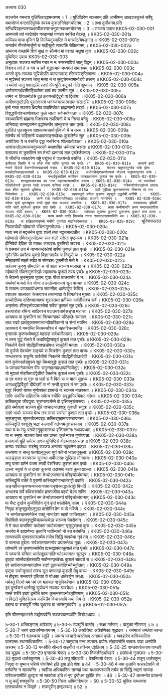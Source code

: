 अध्यायः 030

सञ्जयेन गमनाय युधिष्ठिराद्यामन्त्रणम् ॥ 1 ॥ युधिष्ठिरेण सञ्जयम् प्रति आभीष्मम् आखञ्जकुब्जं सर्वेषु यथायोग्यं वन्दनादिपूर्वकं स्वस्य कुशलनिवेदनचोदनम् ॥ 2 ॥ तथा दुर्योधनम् प्रति सन्धिविग्रहान्यतरपक्षस्वीकरणाभ्यनुज्ञानकथनचोदनम् ॥ 3 ॥
सञ्जय उवाच 	KK05-02-030-001  
आमन्त्रये त्वां नरदेवदेव गच्छाम्यहं पाण्डव स्वस्ति तेऽस्तु ।	KK05-02-030-001a  
कच्चिन्न वाचा वृजिनं हि किञ्चिदुच्चारितं मे मनसोऽभिषङ्गात् ॥	KK05-02-030-001c  
जनार्दनं भीमसेनार्जुनौ च माद्रीसुतौ सात्यकिं चेकितानम् ।	KK05-02-030-002a  
आमन्त्र्य गच्छामि शिवं सुखं वः सौम्येन मां पश्यत चक्षुषा नृपाः ॥	KK05-02-030-002c  
युधिष्ठिर उवाच 	KK05-02-030-003  
अनुज्ञातः सञ्जय स्वस्ति गच्छ न नः स्मरस्यप्रियं जातु विद्वन् ।	KK05-02-030-003a  
विद्मश्च त्वां ते च वयं च सर्वे शुद्धात्मानं मध्यगतं सभास्थम् ॥	KK05-02-030-003c  
आप्तो दूतः सञ्जय सुप्रियोऽसि कल्याणवाक् शीलवांस्तृप्तिमांश्च ।	KK05-02-030-004a  
न मुह्येस्त्वं सञ्जय जातु मत्या न च क्रुद्ध्येरुच्यमानोऽपि तत्त्वम् ॥	KK05-02-030-004c  
न मर्मगां जातु वक्ताऽसि रूक्षां नोपश्रुतिं कटुकां नोति शुष्काम् ।	KK05-02-030-005a  
धर्मारामामर्थवतीमहिंस्रामेतां वाचं तव जानीम सूत ॥	KK05-02-030-005c  
त्वमेव नः प्रियतमोऽसि दूत इहागच्छेद्विदुरो वा द्वितीयः ।	KK05-02-030-006a  
अभीक्ष्णदृष्टोऽसि पुरातनस्त्वं धनञ्जयस्यात्मसमः सखाऽसि ॥	KK05-02-030-006c  
इतो गत्वा सञ्जय क्षिप्रमेव उपातिष्ठेथा ब्राह्मणान्ये तदर्हाः ।	KK05-02-030-007a  
विशुद्धवीर्याश्चरणोपपन्नाः कुले जाताः सर्वधर्मापपन्नाः ॥	KK05-02-030-007c  
स्वाध्यायिनो ब्राह्मणा भिक्षवश्च तपस्विनो ये च नित्या वनेषु ।	KK05-02-030-008a  
अभिवाद्य तान्मद्वचनेन वृद्धांस्तथैव तान्कुशलं तात पृच्छेः ॥	KK05-02-030-008c  
पुरोहितं धृतराष्ट्रस्य राज्ञस्तथाचार्यानृत्विजो ये च तस्य ।	KK05-02-030-009a  
तांश्चैव त्वं सहितान्वै यथावत्सङ्गच्छेथाः कुशलेनैव सूत ॥	KK05-02-030-009c  
अश्रोत्रिया ये च वसन्ति वृद्धा मनस्विनः शीलबलोपपन्नाः ।	KK05-02-030-010a  
आशंसन्तोऽस्माकमनुस्मरन्तो यथाशक्ति धर्ममात्रां चरन्तः ॥	KK05-02-030-010c  
श्लाघस्व मां कुशलिनं स्म तेभ्यो ह्यनामयं तात पृच्छेर्जघन्यम् ।	KK05-02-030-011a  
ये जीवन्ति व्यवहारेण राष्ट्रे पशूंश्च ये पालयन्तो वसन्ति ।	KK05-02-030-011c  
`कृषीवला बिभ्रति ये च लोकं तेषां सर्वेषां कुशलं स्म पृच्छेः ॥'	KK05-02-030-011e  
आचार्य इष्टो नयगो विधेयो वेदानभीप्सन्ब्रह्मचर्यं चचार ।	KK05-02-030-012a  
योऽस्त्रं चतुष्पात्पुनरेव चक्रे द्रोणः प्रसन्नोऽभिवाद्यस्त्वयासौ ॥	KK05-02-030-012c  
अधीतविद्यश्चरणोपपन्नो योऽस्त्रं चतुष्पात्पुनरेव चक्रे ।	KK05-02-030-013a  
गन्धर्वपुत्रप्रतिमं तरस्विनं तमश्वत्थामानं कुशलं स्म पृच्छेः ॥	KK05-02-030-013c  
शारद्वतस्यावसथं स्म गत्वा महारथस्यात्मविदां वरस्य ।	KK05-02-030-014a  
त्वं मामभीक्ष्णं परिकीर्तयन्वै कृपस्य पादौ सञ्जय पाणिना स्पृशेः ॥	KK05-02-030-014c  
यस्मिन्शौर्यमानृशंस्यं तपश्च प्रज्ञा शीलं श्रुतरूपे धृतिश्च ।	KK05-02-030-015a  
पादौ गृहीत्वा कुरुसत्तमस्य भीष्मस्य मां तत्र निवेदयेथाः ॥	KK05-02-030-015c  
प्रज्ञाचक्षुर्यः प्रणेता कुरूणां बहुश्रुतो वृद्धसेवी मनीषी ।	KK05-02-030-016a  
तस्मै राज्ञे स्थविरायाभिवाद्य आचक्षीथाः सञ्जय मामरोगम् ॥	KK05-02-030-016c  
ज्येष्ठः पुत्रो धृतराष्ट्रस्य मन्दो मूर्खः शठः सञ्जय पापशीलः ।	KK05-02-030-017a  
यस्यापवादः पृथिवीं याति सर्वां सुयोधनं कुशलं तात पृच्छेः ॥	KK05-02-030-017c  
भ्राता कनीयानपि तस्य मन्दस्तथाशीलः सञ्जय सोपि शश्वत् ।	KK05-02-030-018a  
महेष्वासः शूरतमः कुरूणां दुःशासनः कुशलं तात वाच्यः ॥	KK05-02-030-018c  
यस्य कामो वर्तते नित्यमेव नान्यः शमाद्भारतानामिति स्म ।	KK05-02-030-019a  
स बाह्लिकानामृषभो मनीषी पुनर्यथा माऽभिवदेत्प्रसन्नः ॥	KK05-02-030-019c  
`भूरिश्रवास्तात निपातयोधी महेष्वासो रथिनामुत्तमोऽग्र्यः ।	KK05-02-030-020a  
गत्वा स्म तं मद्वचनेन ब्रूयाः शल्यं तथा मद्वचनात्प्रतीतः ॥	KK05-02-030-020c  
महेष्वासो रथिनामुत्तमोऽग्र्यः समः शलो रक्षिता पृष्ठमस्य ।	KK05-02-030-021a  
ह्रीनिषेवो देविता यो मताक्षः सत्यव्रतः पुरुमित्रो जयश्च ।	KK05-02-030-021c  
ये प्रस्थानं तत्र मे नाभ्यनन्दंस्तेषां सर्वेषां कुशलं तात पृच्छेः ॥'	KK05-02-030-021e  
गुणैरनेकैः प्रवरैश्च युक्तो विज्ञानवान्नैव च निष्ठुरो यः ।	KK05-02-030-022a  
स्नेहादमर्षं सहते सदैव स सोमदत्तः पूजनीयो मतो मे ॥	KK05-02-030-022c  
अर्हत्तमः कुरुषु सौमदत्तिः स नो भ्राता सञ्जय मत्सखा च ।	KK05-02-030-023a  
महेष्वासो रथिनामुत्तमोऽर्हः सहामात्यः कुशलं तस्य पृच्छेः ॥	KK05-02-030-023c  
ये चैवान्ये कुरुमुख्या युवानः पुत्राः पौत्रा भ्रातरश्चैव ये नः ।	KK05-02-030-024a  
यंयमेषां मन्यसे येन योग्यं तत्तत्प्रोच्यानामयं सूत वाच्याः ॥	KK05-02-030-024c  
ये राजानः पाण्डवायोधनाय समानीता धार्तराष्ट्रेण केचित् ।	KK05-02-030-025a  
वशातयः साल्वकाः केकयाश्च तथाम्बष्ठा ये त्रिगर्ताश्च मुख्याः ॥	KK05-02-030-025c  
प्राच्योदीच्या दाक्षिण्यात्याश्च शूरास्तथा प्रतीच्याः पार्वतीयाश्च सर्वे ।	KK05-02-030-026a  
अनृशंसाः शीलवृत्तोपपन्नास्तेषां सर्वेषां कुशलं सूत पृच्छेः ॥	KK05-02-030-026c  
हस्त्यारोहा रथिनः सादिनश्च पदातयश्चार्यसङ्घा महान्तः ।	KK05-02-030-027a  
आख्याय मां कुशलिनं स्म नित्यमनामयं परिपृच्छेः समग्रान् ॥	KK05-02-030-027c  
तथा राज्ञो ह्यर्थयुक्तानमात्यान्दौवारिकान्ये च सेनां नयन्ति ।	KK05-02-030-028a  
आयव्ययं ये गमयन्ति नित्यमर्थांश्च ये महतश्चिन्तयन्ति ॥	KK05-02-030-028c  
वृन्दारकं कुरुमध्येष्वमूढं महाप्रज्ञं सर्वधर्मोपपन्नम् ।	KK05-02-030-029a  
न तस्य युद्धं रोचते वै कदाचिद्वैश्यापुत्रं कुशलं तात पृच्छेः ॥	KK05-02-030-029c  
निकर्तने देवने योऽद्वितीयश्छन्नोपधः साधुदेवी मताक्षः ।	KK05-02-030-030a  
यो दुर्जयो देवरथेन सङ्ख्ये स चित्रसेनः कुशलं तात वाच्यः ॥	KK05-02-030-030c  
गान्धारराजः शकुनिः पार्वतीयो निकर्तने योऽद्वितीयोऽक्षदेवी ।	KK05-02-030-031a  
मानं कुर्वन्धार्तराष्ट्रस्य सूत मिथ्याबुद्धेः कुशलं तात पृच्छेः ॥	KK05-02-030-031c  
यः पाण्डवानेकरथेन वीरः समुत्सहत्यप्रधृष्यान्विजेतुम् ।	KK05-02-030-032a  
यो मुह्यतां मोहयिताऽद्वितीयो वैकर्तनः कुशलं तस्य पृच्छेः ॥	KK05-02-030-032c  
स एव भक्तः स गुरुः स भर्ता स वै पिता स च माता सुहृच्च ।	KK05-02-030-033a  
अगाधबुद्धिर्विदुरो दीर्घदर्शी स नो मन्त्री कुशलं तं स्म पृच्छेः ॥	KK05-02-030-033c  
वृद्धाः स्त्रियो याश्च गुणोपपन्ना ज्ञायन्ते नः सञ्जय मातरस्ताः ।	KK05-02-030-034a  
ताभिः सर्वाभिः सहिताभिः समेत्य स्त्रीभिः सवृद्धाभिरभिवादं वदेथाः ॥	KK05-02-030-034c  
कच्चित्पुत्रा जीवपुत्राः सुसम्यग्वर्तन्ते वो वृत्तिमनृशंसरूपाः ।	KK05-02-030-035a  
इति स्मोक्त्वा सञ्जय ब्रूहि पश्चादजातशत्रुः कुशली सपुत्रः ॥	KK05-02-030-035c  
राज्ञो भार्याः सञ्जय वेत्थ तत्र तासां सर्वासां कुशलं तात पृच्छेः ।	KK05-02-030-036a  
सुसङ्गुप्ताः सुरभयोऽनवद्याः कच्चिद्गृहानावसथाप्रमत्ताः ॥	KK05-02-030-036c  
कच्चिद्वृत्तिं श्वशुरेषु भद्राः कल्याणीं वर्तध्वमनृशंसरूपाम् ।	KK05-02-030-037a  
यथा च वः स्युः पतयोऽनुकूलास्तथा वृत्तिमात्मनः स्थापयध्वम् ॥	KK05-02-030-037c  
या नः स्नुषाः सञ्जय वेत्थ तत्र प्राप्ताः कुलेभ्यश्च गुणोपपन्नाः ।	KK05-02-030-038a  
प्रजावत्यो ब्रूहि समेत्य ताश्च युधिष्ठिरो वोऽभ्यवदत्प्रसन्नः ॥	KK05-02-030-038c  
कन्याः स्वजेथाः सदनेषु सञ्जय अनामयं मद्वचनेन पृष्ट्वा ।	KK05-02-030-039a  
कल्याणा वः सन्तु पतयोऽनुकूला यूयं पतीनां भवतानुकूलाः ॥	KK05-02-030-039c  
अलङ्कृता वस्त्रवत्यः सुगन्धा अबीभत्साः सुखिता भोगवत्यः ।	KK05-02-030-040a  
लघु यासां दर्शनं वाक्च लघ्वी वेशस्त्रियः कुशलं तात पृच्छेः ॥	KK05-02-030-040c  
दास्यः स्युर्या ये च दासाः कुरूणां तदाश्रया बहवः कुब्जखञ्जाः ।	KK05-02-030-041a  
आख्याय मां कुशलिनं स्म तेभ्योऽप्यनामयं परिपृच्छेर्जघन्यम् ।	KK05-02-030-041c  
कच्चिद्वृत्तिं वर्तते वै पुराणीं कच्चिद्भोगान्दार्तराष्ट्रो ददाति ।	KK05-02-030-042a  
अङ्गहीनान्कृपणान्वामनान्वायानानृशंस्याद्धार्तराष्ट्रो बिभर्ति ॥	KK05-02-030-042c  
अन्धाश्च सर्वे बधिरास्तथैव हस्ताजीवा बहवो येऽत्र सन्ति ।	KK05-02-030-043a  
आख्याय मां कुशलिनं स्म तेभ्योऽप्यनामयं परिपृच्छेर्जघन्यम् ॥	KK05-02-030-043c  
मा भैष्ट दुःखेन कुजीवितेन नूनं कृतं परलोकेषु पापम् ।	KK05-02-030-044a  
निगृह्य शत्रून्सुहृदोऽनुगृह्य वासोभिरन्नेन च वो भरिष्ये ॥	KK05-02-030-044c  
`न चाप्येतच्छक्यमेकेन वक्तुं नानादेशा बहवो जातिसङ्घाः ।	KK05-02-030-045a  
विप्रोषितो बालवद्द्रष्टुमिच्छन्नमस्येऽहं सञ्जय भैमसेनान् ।	KK05-02-030-045c  
ते मे यथा वाचमिमां यथोक्तां त्वयोच्यमानां श्रृणुयुस्तथा कुरु ॥	KK05-02-030-045e  
सन्त्येव मे ब्राह्मणेभ्यः कृतानि भावीन्यथो नो बत वर्तयन्ति ।	KK05-02-030-046a  
तान्पश्यामि युक्तरूपांस्तथैव तामेव सिद्धिं श्रावयेथा नृपं तम् ॥	KK05-02-030-046c  
ये चानाथा दुर्बलाः सर्वकालमात्मन्येव प्रयतन्तेऽथ मूढाः ।	KK05-02-030-047a  
तांश्चापि त्वं कृपणान्सर्वथैव ह्यस्मद्वाक्यात्कुशलं तात पृच्छेः ॥	KK05-02-030-047c  
ये चाप्यन्ये संश्रिता धार्तराष्ट्रान्नानादिग्भ्योऽभ्यागताः सूतपुत्र ।	KK05-02-030-048a  
दृष्ट्वा तांश्चैवार्हतश्चापि सर्वान्सम्पृच्छेथाः कुशलं चाव्ययं च ॥	KK05-02-030-048c  
एवं सर्वानागताभ्यागतांश्च राज्ञो दूतान्सर्वदिग्भ्योभ्युपेतान् ।	KK05-02-030-049a  
पृष्ट्वा सर्वान्कुशलं तांश्च सूत पश्चादहं कुशली तेषु वाच्यः ॥	KK05-02-030-049c  
न हीदृशाः सन्त्यपरे पृथिव्यां ये योधका धार्तराष्ट्रेण लब्धाः ।	KK05-02-030-050a  
धर्मस्तु नित्यो मम धर्म एव महाबलः शत्रुनिबर्हणाय ॥	KK05-02-030-050c  
इदं पुनर्वचनं धार्तराष्ट्रं सुयोधनं सञ्जय श्रावयेथाः ।	KK05-02-030-051a  
यस्ते शरीरे हृदयं दुनोति कामः कुरूनसपत्नोऽनुशिष्याम् ॥	KK05-02-030-051c  
न विद्यते युक्तिरेतस्य काचिन्नैवं विधास्यामि यथा प्रियं ते ।	KK05-02-030-052a  
ददस्व वा शक्रपुरीं ममैव युध्वस्व वा भारतमुख्यवीर ॥ ॥	KK05-02-030-052c  

इति श्रीमन्महाभारते उद्योगपर्वणि सञ्जययानपर्वणि त्रिंशोऽध्यायः ॥

5-30-1 अभिषङ्गात् आवेशात् ॥ 5-30-5 उपश्रुतिं वार्ताम् । रूक्षां मर्मगाम् । कटुकां नीरसाम् ॥ 5 ॥ 5-30-7 चरणं ब्रह्मचर्येणाध्ययनम् ॥ 5-30-10 अश्रोत्रियाः अत्रैवर्णिकाः शूद्रादयः । धर्ममात्रां धर्मलेशं चरन्तः ॥ 5-30-11 श्लाघ्यस्व स्तुहि । जघन्यं पश्चात्तेभ्यस्तेषाम् अनामयं पृच्छेः । व्यवहारेण वाणिज्यादिना पालयन्तः स्थानाधिकारिणः ॥ 5-30-12 चतुष्पात् मन्त्र उपचारः प्रयोगः संहारश्चेति चत्वारः पादा अस्येति अस्त्रम् ॥ 5-30-13 गन्धर्वेति सौन्दर्यं सङ्गीतं च तस्मिन् द्योतितम् ॥ 5-30-25 पाण्डवायोधनाय पाण्डवैः सह युद्धाय ॥ 5-30-29 वृन्दारकं श्रेष्ठम् ॥ 5-30-30 निकर्तनेऽर्थापहारे । छन्नोपधो गुप्तछलः ॥ 5-30-32 मुह्यतां धार्तराष्ट्राणाम् ॥ 5-30-40 लघु शीघ्रहारि । वेशस्त्रियो वेश्याः ॥ 5-30-44 शत्रून् धार्तराष्ट्रान् निगृह्य वः युष्मान् भरिष्ये पोषयिष्ये इति ब्रूया इति शेषः ॥ 44 । 5-30-46 मे मया कृतानि वत्सरदेयानि नो वर्तयन्ति न चालयन्ति । त्वदीया अधिकारिणः तान्यहं यथा यथावत्पश्यामि तथैव तां सिद्धिं त्वद्दत्तं सम्यक् परिपालयामीति दूतद्वारा मां श्रावयेथा इति तं नृपं दुर्योधनं ब्रूहीति शेषः ॥ 46 ॥ 5-30-47 आत्मन्येव प्रयतन्ते न तु कर्तुं शक्नुवन्ति ॥ 5-30-50 नित्यः अविनाशिफलः ॥ 50 ॥ 5-30-52 युक्तिः सम्भावना एतस्यार्थस्य न विद्यते । शक्रपुरीम् इन्द्रप्रस्थम् ॥ 52 ॥
